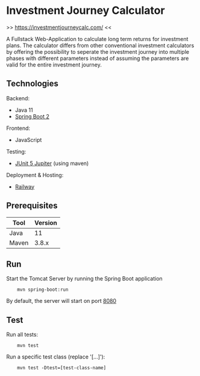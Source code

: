 # Investment Journey Calculator

\>\> https://investmentjourneycalc.com/ <<

A Fullstack Web-Application to calculate long term returns for investment plans. The calculator differs from other conventional investment calculators by offering the possibility to seperate the investment journey into multiple phases with different parameters instead of assuming the parameters are valid for the entire investment journey.

## Technologies

Backend:

- Java 11
- [Spring Boot 2](https://spring.io/projects/spring-boot)

Frontend:

- JavaScript

Testing:

- [JUnit 5 Jupiter](https://junit.org/junit5/) (using maven)

Deployment & Hosting:

- [Railway](https://railway.app/)

## Prerequisites

| Tool  | Version |
| ----- | ------- |
| Java  | 11      |
| Maven | 3.8.x   |

## Run

Start the Tomcat Server by running the Spring Boot application

        mvn spring-boot:run

By default, the server will start on port [8080](localhost:8080)

## Test

Run all tests:

        mvn test

Run a specific test class (replace '[...]'):

        mvn test -Dtest=[test-class-name]

